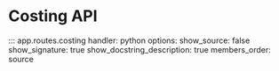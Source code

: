 # Costing API
::: app.routes.costing
    handler: python
    options:
      show_source: false
      show_signature: true
      show_docstring_description: true
      members_order: source
